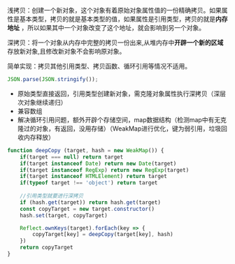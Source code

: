 浅拷贝：创建一个新对象，这个对象有着原始对象属性值的一份精确拷贝。如果属性是基本类型，拷贝的就是基本类型的值，如果属性是引用类型，拷贝的就是**内存地址** ，所以如果其中一个对象改变了这个地址，就会影响到另一个对象。

深拷贝：将一个对象从内存中完整的拷贝一份出来,从堆内存中**开辟一个新的区域**存放新对象,且修改新对象不会影响原对象。

简单实现：拷贝其他引用类型、拷贝函数、循环引用等情况不适用。

```js
JSON.parse(JSON.stringify());
```

- 原始类型直接返回，引用类型创建新对象，需克隆对象属性执行深拷贝（深层次对象继续递归）
- 兼容数组
- 解决循环引用问题，额外开辟个存储空间，map数据结构（检测map中有无克隆过的对象，有返回，没用存储）（WeakMap进行优化，键为弱引用，垃圾回收内存释放）

```js
function deepCopy (target, hash = new WeakMap()) {     
    if(target === null) return target
    if(target instanceof Date) return new Date(target)
    if(target instanceof RegExp) return new RegExp(target)
    if(target instanceof HTMLElement) return target
    if(typeof target !== 'object') return target
    
    //引用类型就要进行深拷贝
    if (hash.get(target)) return hash.get(target)
    const copyTarget = new target.constructor()
    hash.set(target, copyTarget)

    Reflect.ownKeys(target).forEach(key => {
        copyTarget[key] = deepCopy(target[key], hash)
    })
    return copyTarget
}
```

